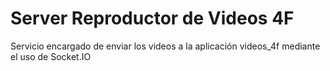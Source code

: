 # Server Reproductor de Videos 4F

Servicio encargado de enviar los videos a la aplicación videos_4f mediante el uso de Socket.IO 
